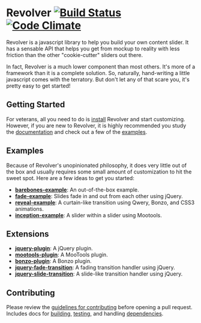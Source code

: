 # Revolver [![Build Status](https://travis-ci.org/johnnyfreeman/revolverjs.png?branch=master)](https://travis-ci.org/johnnyfreeman/revolverjs) [![Code Climate](https://codeclimate.com/github/johnnyfreeman/revolverjs.png)](https://codeclimate.com/github/johnnyfreeman/revolverjs)

Revolver is a javascript library to help you build your own content slider. It has a sensable API that helps you get from mockup to reality with less friction than the other "cookie-cutter" sliders out there. 

In fact, Revolver is a much lower component than most others. It's more of a framework than it is a complete solution. So, naturally, hand-writing a little javascript comes with the terratory. But don't let any of that scare you, it's pretty easy to get started!

## Getting Started

For veterans, all you need to do is [install](docs/README.md#installation) Revolver and start customizing. However, if you are new to Revolver, it is highly recommended you study the [documentation](docs/README.md) and check out a few of the [examples](#examples).

## Examples

Because of Revolver's unopinionated philosophy, it does very little out of the box and usually requires some small amount of customization to hit the sweet spot.  Here are a few ideas to get you started:

* [**barebones-example**](https://github.com/johnnyfreeman/revolverjs-barebones-example): An out-of-the-box example.
* [**fade-example**](https://github.com/johnnyfreeman/revolverjs-fade-example): Slides fade in and out from each other using jQuery.
* [**reveal-example**](https://github.com/johnnyfreeman/revolverjs-reveal-example): A curtain-like transition using Qwery, Bonzo, and CSS3 animations.
* [**inception-example**](https://github.com/johnnyfreeman/revolverjs-inception-example): A slider within a slider using Mootools.

## Extensions

* [**jquery-plugin**](https://github.com/johnnyfreeman/revolverjs-jquery-plugin): A jQuery plugin.
* [**mootools-plugin**](https://github.com/johnnyfreeman/revolverjs-mootools-plugin): A MooTools plugin.
* [**bonzo-plugin**](https://github.com/johnnyfreeman/revolverjs-bonzo-plugin): A Bonzo plugin.
* [**jquery-fade-transition**](https://github.com/johnnyfreeman/revolverjs-jquery-fade-transition): A fading transition handler using jQuery.
* [**jquery-slide-transition**](https://github.com/johnnyfreeman/revolverjs-jquery-slide-transition): A slide-like transition handler using jQuery.

## Contributing

Please review the [guidelines for contributing](CONTRIBUTING.md) before opening a pull request. Includes docs for [building](CONTRIBUTING.md#building), [testing](CONTRIBUTING.md#testing), and handling [dependencies](CONTRIBUTING.md#installing-dev-dependencies).
